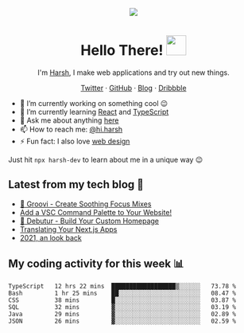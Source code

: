 <p align="center">
  <img src="https://github.com/harshhhdev/harshhhdev/blob/master/Banner.jpeg" />
  <h1 align="center">Hello There! <img src="https://media.giphy.com/media/hvRJCLFzcasrR4ia7z/giphy.gif" width="40px"></a></h2>
</p> 
<p align="center">I'm <a href="https://harshhhdev.github.io/">Harsh</a>, I make web applications and try out new things.</p>
<p align="center">
  <a href="https://twitter.com/harshhhdev/">Twitter</a>
    ·
  <a href="https://github.com/harshhhdev/">GitHub</a>
     ·
  <a href="https://harshhhdev.github.io/blog/">Blog</a>
      ·
  <a href="https://dribbble.com/harshhhdev/">Dribbble</a>
 </p>


 - :telescope: I’m currently working on something cool :wink:
 - :seedling: I’m currently learning [React](https://reactjs.org/) and [TypeScript](https://www.typescriptlang.org/)
 - :speech_balloon: Ask me about anything [here](https://github.com/harshhhdev/harshhhdev/discussions/1)
 - :mailbox: How to reach me: [@hi.harsh](mailto:hi.harsh@protonmail.ch)
 - :zap: Fun fact: I also love [web design](https://dribbble.com/harshhhdev)

Just hit `npx harsh-dev` to learn about me in a unique way :wink:

## Latest from my tech blog :book:
<!-- BLOG-POST-LIST:START -->
- [🍃 Groovi - Create Soothing Focus Mixes](https://dev.to/harshhhdev/groovi-create-soothing-focus-mixes-3nfo)
- [Add a VSC Command Palette to Your Website!](https://dev.to/harshhhdev/adding-a-command-palette-to-your-website-5cpp)
- [🚀 Debutur - Build Your Custom Homepage](https://dev.to/harshhhdev/debutur-fa)
- [Translating Your Next.js Apps](https://dev.to/harshhhdev/translating-your-nextjs-apps-5748)
- [2021, an look back](https://dev.to/harshhhdev/2021-an-look-back-4k99)
<!-- BLOG-POST-LIST:END -->

## My coding activity for this week 📊

<!--START_SECTION:waka-->

```text
TypeScript   12 hrs 22 mins  ██████████████████▒░░░░░░   73.78 %
Bash         1 hr 25 mins    ██░░░░░░░░░░░░░░░░░░░░░░░   08.47 %
CSS          38 mins         █░░░░░░░░░░░░░░░░░░░░░░░░   03.87 %
SQL          32 mins         ▓░░░░░░░░░░░░░░░░░░░░░░░░   03.19 %
Java         29 mins         ▓░░░░░░░░░░░░░░░░░░░░░░░░   02.89 %
JSON         26 mins         ▓░░░░░░░░░░░░░░░░░░░░░░░░   02.59 %
```

<!--END_SECTION:waka-->
